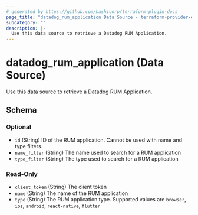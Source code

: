 ```yaml
---
# generated by https://github.com/hashicorp/terraform-plugin-docs
page_title: "datadog_rum_application Data Source - terraform-provider-datadog"
subcategory: ""
description: |-
  Use this data source to retrieve a Datadog RUM Application.
---
```


# datadog_rum_application (Data Source)

Use this data source to retrieve a Datadog RUM Application.



<!-- schema generated by tfplugindocs -->
## Schema

### Optional

- `id` (String) ID of the RUM application. Cannot be used with name and type filters.
- `name_filter` (String) The name used to search for a RUM application
- `type_filter` (String) The type used to search for a RUM application

### Read-Only

- `client_token` (String) The client token
- `name` (String) The name of the RUM application
- `type` (String) The RUM application type. Supported values are `browser`, `ios`, `android`, `react-native`, `flutter`
